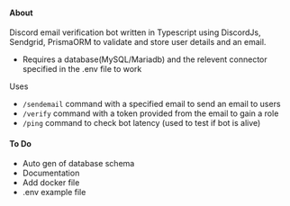 #### About
Discord email verification bot written in Typescript using DiscordJs, Sendgrid, PrismaORM to validate and store user details and an email.
- Requires a database(MySQL/Mariadb) and the relevent connector specified in the .env file to work

Uses 
- `/sendemail` command with a specified email to send an email to users
- `/verify` command with a token provided from the email to gain a role
- `/ping` command to check bot latency (used to test if bot is alive)

#### To Do
- Auto gen of database schema
- Documentation
- Add docker file
- .env example file
